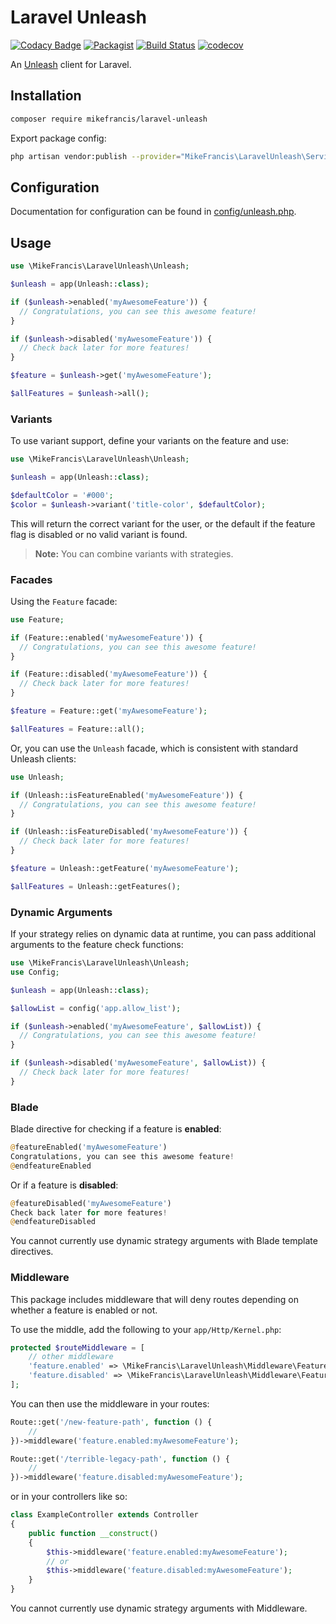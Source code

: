 # Laravel Unleash

[![Codacy Badge](https://api.codacy.com/project/badge/Grade/56b0c6402eca49169cbeb3f404c2bff9)](https://app.codacy.com/manual/mikefrancis/laravel-unleash?utm_source=github.com&utm_medium=referral&utm_content=mikefrancis/laravel-unleash&utm_campaign=Badge_Grade_Dashboard)
[![Packagist](https://img.shields.io/packagist/v/mikefrancis/laravel-unleash)](https://packagist.org/packages/mikefrancis/laravel-unleash) [![Build Status](https://github.com/mikefrancis/laravel-unleash/workflows/CI/badge.svg)](https://github.com/mikefrancis/laravel-unleash/actions?query=workflow%3ACI) [![codecov](https://codecov.io/gh/mikefrancis/laravel-unleash/branch/master/graph/badge.svg)](https://codecov.io/gh/mikefrancis/laravel-unleash)

An [Unleash](https://unleash.github.io) client for Laravel.

## Installation

```bash
composer require mikefrancis/laravel-unleash
```

Export package config:

```bash
php artisan vendor:publish --provider="MikeFrancis\LaravelUnleash\ServiceProvider"
```

## Configuration

Documentation for configuration can be found in [config/unleash.php](https://github.com/mikefrancis/laravel-unleash/blob/master/config/unleash.php).

## Usage

```php
use \MikeFrancis\LaravelUnleash\Unleash;

$unleash = app(Unleash::class);

if ($unleash->enabled('myAwesomeFeature')) {
  // Congratulations, you can see this awesome feature!
}

if ($unleash->disabled('myAwesomeFeature')) {
  // Check back later for more features!
}

$feature = $unleash->get('myAwesomeFeature');

$allFeatures = $unleash->all();
```

### Variants

To use variant support, define your variants on the feature and use:

```php
use \MikeFrancis\LaravelUnleash\Unleash;

$unleash = app(Unleash::class);

$defaultColor = '#000';
$color = $unleash->variant('title-color', $defaultColor);
```

This will return the correct variant for the user, or the default if the feature flag is disabled or no valid variant is found.

> **Note:** You can combine variants with strategies.

### Facades

Using the `Feature` facade:

```php
use Feature;

if (Feature::enabled('myAwesomeFeature')) {
  // Congratulations, you can see this awesome feature!
}

if (Feature::disabled('myAwesomeFeature')) {
  // Check back later for more features!
}

$feature = Feature::get('myAwesomeFeature');

$allFeatures = Feature::all();
```

Or, you can use the `Unleash` facade, which is consistent with standard Unleash clients:

```php
use Unleash;

if (Unleash::isFeatureEnabled('myAwesomeFeature')) {
  // Congratulations, you can see this awesome feature!
}

if (Unleash::isFeatureDisabled('myAwesomeFeature')) {
  // Check back later for more features!
}

$feature = Unleash::getFeature('myAwesomeFeature');

$allFeatures = Unleash::getFeatures();
```

### Dynamic Arguments

If your strategy relies on dynamic data at runtime, you can pass additional arguments to the feature check functions:

```php
use \MikeFrancis\LaravelUnleash\Unleash;
use Config;

$unleash = app(Unleash::class);

$allowList = config('app.allow_list');

if ($unleash->enabled('myAwesomeFeature', $allowList)) {
  // Congratulations, you can see this awesome feature!
}

if ($unleash->disabled('myAwesomeFeature', $allowList)) {
  // Check back later for more features!
}
```

### Blade

Blade directive for checking if a feature is **enabled**:

```php
@featureEnabled('myAwesomeFeature')
Congratulations, you can see this awesome feature!
@endfeatureEnabled
```

Or if a feature is **disabled**:

```php
@featureDisabled('myAwesomeFeature')
Check back later for more features!
@endfeatureDisabled
```

You cannot currently use dynamic strategy arguments with Blade template directives.

### Middleware

This package includes middleware that will deny routes depending on whether a feature is enabled or not.

To use the middle, add the following to your `app/Http/Kernel.php`:

```php
protected $routeMiddleware = [
    // other middleware
    'feature.enabled' => \MikeFrancis\LaravelUnleash\Middleware\FeatureEnabled::class,
    'feature.disabled' => \MikeFrancis\LaravelUnleash\Middleware\FeatureDisabled::class,
];
```

You can then use the middleware in your routes:

```php
Route::get('/new-feature-path', function () {
    //
})->middleware('feature.enabled:myAwesomeFeature');

Route::get('/terrible-legacy-path', function () {
    //
})->middleware('feature.disabled:myAwesomeFeature');
```

or in your controllers like so:

```php
class ExampleController extends Controller
{
    public function __construct()
    {
        $this->middleware('feature.enabled:myAwesomeFeature');
        // or
        $this->middleware('feature.disabled:myAwesomeFeature');
    }
}
```

You cannot currently use dynamic strategy arguments with Middleware.
